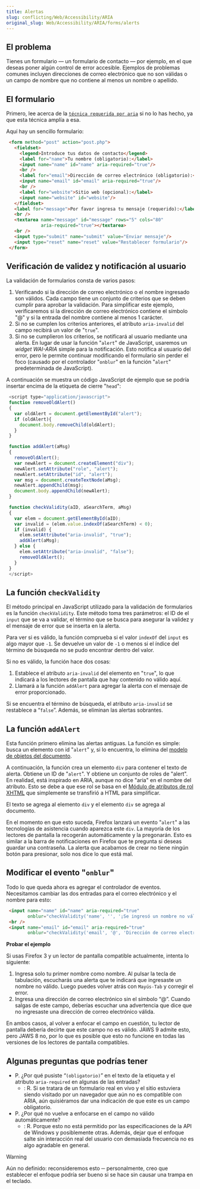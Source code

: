 ```yaml
---
title: Alertas
slug: conflicting/Web/Accessibility/ARIA
original_slug: Web/Accessibility/ARIA/forms/alerts
---
```


## El problema

Tienes un formulario — un formulario de contacto — por ejemplo, en el que deseas poner algún control de error accesible. Ejemplos de problemas comunes incluyen direcciones de correo electrónico que no son válidas o un campo de nombre que no contiene al menos un nombre o apellido.

## El formulario

Primero, lee acerca de la [`técnica requerida por aria`](/es/docs/conflicting/Web/Accessibility/ARIA_64707ba1917a56654679cbe273e2f4ea#required_and_invalid_fields) si no lo has hecho, ya que esta técnica amplía a esa.

Aquí hay un sencillo formulario:

```html
 <form method="post" action="post.php">
   <fieldset>
     <legend>Introduce tus datos de contacto</legend>
     <label for="name">Tu nombre (obligatorio):</label>
     <input name="name" id="name" aria-required="true"/>
     <br />
     <label for="email">Dirección de correo electrónico (obligatorio):</label>
     <input name="email" id="email" aria-required="true"/>
     <br />
     <label for="website">Sitio web (opcional):</label>
     <input name="website" id="website"/>
   </fieldset>
   <label for="message">Por favor ingresa tu mensaje (requerido):</label>
   <br />
   <textarea name="message" id="message" rows="5" cols="80"
             aria-required="true"></textarea>
   <br />
   <input type="submit" name="submit" value="Enviar mensaje"/>
   <input type="reset" name="reset" value="Restablecer formulario"/>
 </form>
```

## Verificación de validez y notificación al usuario

La validación de formularios consta de varios pasos:

1. Verificando si la dirección de correo electrónico o el nombre ingresado son válidos. Cada campo tiene un conjunto de criterios que se deben cumplir para aprobar la validación. Para simplificar este ejemplo, verificaremos si la dirección de correo electrónico contiene el símbolo "@" y si la entrada del nombre contiene al menos 1 carácter.
2. Si no se cumplen los criterios anteriores, el atributo `aria-invalid` del campo recibirá un valor de "`true`".
3. Si no se cumplieron los criterios, se notificará al usuario mediante una alerta. En lugar de usar la función "`alert`" de JavaScript, usaremos un _widget WAI-ARIA_ simple para la notificación. Esto notifica al usuario del error, pero le permite continuar modificando el formulario sin perder el foco (causado por el controlador "`onblur`" en la función "`alert`" predeterminada de JavaScript).

A continuación se muestra un código JavaScript de ejemplo que se podría insertar encima de la etiqueta de cierre "`head`":

```js
 <script type="application/javascript">
 function removeOldAlert()
 {
   var oldAlert = document.getElementById("alert");
   if (oldAlert){
     document.body.removeChild(oldAlert);
   }
 }

 function addAlert(aMsg)
 {
   removeOldAlert();
   var newAlert = document.createElement("div");
   newAlert.setAttribute("role", "alert");
   newAlert.setAttribute("id", "alert");
   var msg = document.createTextNode(aMsg);
   newAlert.appendChild(msg);
   document.body.appendChild(newAlert);
 }

 function checkValidity(aID, aSearchTerm, aMsg)
 {
   var elem = document.getElementById(aID);
   var invalid = (elem.value.indexOf(aSearchTerm) < 0);
   if (invalid) {
     elem.setAttribute("aria-invalid", "true");
     addAlert(aMsg);
   } else {
     elem.setAttribute("aria-invalid", "false");
     removeOldAlert();
   }
 }
 </script>
```

## La función `checkValidity`

El método principal en JavaScript utilizado para la validación de formularios es la función `checkValidity`. Este método toma tres parámetros: el ID de el `input` que se va a validar, el término que se busca para asegurar la validez y el mensaje de error que se inserta en la alerta.

Para ver si es válido, la función comprueba si el valor `indexOf` del `input` es algo mayor que `-1`. Se devuelve un valor de `-1` o menos si el índice del término de búsqueda no se pudo encontrar dentro del valor.

Si no es válido, la función hace dos cosas:

1. Establece el atributo `aria-invalid` del elemento en "`true`", lo que indicará a los lectores de pantalla que hay contenido no válido aquí.
2. Llamará a la función `addAlert` para agregar la alerta con el mensaje de error proporcionado.

Si se encuentra el término de búsqueda, el atributo `aria-invalid` se restablece a “`false`”. Además, se eliminan las alertas sobrantes.

## La función `addAlert`

Esta función primero elimina las alertas antiguas. La función es simple: busca un elemento con id "`alert`" y, si lo encuentra, lo elimina del [modelo de objetos del documento](/es/docs/Mozilla/Tech/XUL/Tutorial/Document_Object_Model).

A continuación, la función crea un elemento `div` para contener el texto de alerta. Obtiene un ID de "`alert`". Y obtiene un conjunto de roles de "alert". En realidad, está inspirado en ARIA, aunque no dice "aria" en el nombre del atributo. Esto se debe a que ese rol se basa en el [Módulo de atributos de rol XHTML](https://www.w3.org/TR/xhtml-role/) que simplemente se transfirió a HTML para simplificar.

El texto se agrega al elemento `div` y el elemento `div` se agrega al documento.

En el momento en que esto suceda, Firefox lanzará un evento "`alert`" a las tecnologías de asistencia cuando aparezca este `div`. La mayoría de los lectores de pantalla la recogerán automáticamente y la pregonarán. Esto es similar a la barra de notificaciones en Firefox que te pregunta si deseas guardar una contraseña. La alerta que acabamos de crear no tiene ningún botón para presionar, solo nos dice lo que está mal.

## Modificar el evento "`onblur`"

Todo lo que queda ahora es agregar el controlador de eventos. Necesitamos cambiar las dos entradas para el correo electrónico y el nombre para esto:

```html
 <input name="name" id="name" aria-required="true"
        onblur="checkValidity('name', '', '¡Se ingresó un nombre no válido!');"/>
 <br />
 <input name="email" id="email" aria-required="true"
        onblur="checkValidity('email', '@', 'Dirección de correo electrónico no válida');"/>
```

**Probar el ejemplo**

Si usas Firefox 3 y un lector de pantalla compatible actualmente, intenta lo siguiente:

1. Ingresa solo tu primer nombre como nombre. Al pulsar la tecla de tabulación, escucharás una alerta que te indicará que ingresaste un nombre no válido. Luego puedes volver atrás con `Mayús-Tab` y corregir el error.
2. Ingresa una dirección de correo electrónico sin el símbolo “@”. Cuando salgas de este campo, deberías escuchar una advertencia que dice que no ingresaste una dirección de correo electrónico válida.

En ambos casos, al volver a enfocar el campo en cuestión, tu lector de pantalla debería decirte que este campo no es válido. JAWS 9 admite esto, pero JAWS 8 no, por lo que es posible que esto no funcione en todas las versiones de los lectores de pantalla compatibles.

## Algunas preguntas que podrías tener

- P. ¿Por qué pusiste “`(obligatorio)`” en el texto de la etiqueta y el atributo `aria-required` en algunas de las entradas?
  - : R. Si se tratara de un formulario real en vivo y el sitio estuviera siendo visitado por un navegador que aún no es compatible con ARIA, aún quisiéramos dar una indicación de que este es un campo obligatorio.
- P. ¿Por qué no vuelve a enfocarse en el campo no válido automáticamente?
  - : R. Porque esto no está permitido por las especificaciones de la API de Windows y posiblemente otras. Además, dejar que el enfoque salte sin interacción real del usuario con demasiada frecuencia no es algo agradable en general.

> [!WARNING]
> Aún no definido: reconsideremos esto ─ personalmente, creo que establecer el enfoque podría ser bueno si se hace sin causar una trampa en el teclado.
